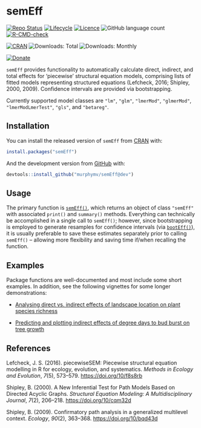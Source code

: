 
<!-- README.md is generated from README.Rmd. Please edit that file -->

# semEff

<!-- badges: start -->

[![Repo
Status](https://www.repostatus.org/badges/latest/active.svg)](https://www.repostatus.org/)
[![Lifecycle](https://img.shields.io/badge/lifecycle-experimental-orange.svg?label=Lifecycle)](https://lifecycle.r-lib.org/articles/stages.html)
[![Licence](https://img.shields.io/badge/License-GPL3-green.svg?label=Licence)](https://www.gnu.org/licenses/gpl-3.0.en.html)
![GitHub language
count](https://img.shields.io/github/languages/count/murphymv/semEff?label=Languages)
[![R-CMD-check](https://github.com/murphymv/semEff/workflows/R-CMD-check/badge.svg)](https://github.com/murphymv/semEff/actions)

[![CRAN](https://www.r-pkg.org/badges/version/semEff?color=blue)](https://CRAN.R-project.org/package=semEff)
![Downloads: Total](http://cranlogs.r-pkg.org/badges/grand-total/semEff)
![Downloads: Monthly](https://cranlogs.r-pkg.org/badges/semEff)

[![Donate](https://img.shields.io/badge/PayPal-Donate%20to%20Author-yellow.svg)](https://paypal.me/murphymv1)

<!-- badges: end -->

`semEff` provides functionality to automatically calculate direct,
indirect, and total effects for ‘piecewise’ structural equation models,
comprising lists of fitted models representing structured equations
(Lefcheck, 2016; Shipley, 2000, 2009). Confidence intervals are provided
via bootstrapping.

Currently supported model classes are `"lm"`, `"glm"`, `"lmerMod"`,
`"glmerMod"`, `"lmerModLmerTest"`, `"gls"`, and `"betareg"`.

## Installation

You can install the released version of `semEff` from
[CRAN](https://CRAN.R-project.org) with:

``` r
install.packages("semEff")
```

And the development version from [GitHub](https://github.com/) with:

``` r
devtools::install_github("murphymv/semEff@dev")
```

## Usage

The primary function is
[`semEff()`](https://murphymv.github.io/semEff/reference/semEff.html),
which returns an object of class `"semEff"` with associated `print()`
and `summary()` methods. Everything can technically be accomplished in a
single call to `semEff()`; however, since bootstrapping is employed to
generate resamples for confidence intervals (via
[`bootEff()`](https://murphymv.github.io/semEff/reference/bootEff.html)),
it is usually preferable to save these estimates separately prior to
calling `semEff()` – allowing more flexibility and saving time if/when
recalling the function.

## Examples

Package functions are well-documented and most include some short
examples. In addition, see the following vignettes for some longer
demonstrations:

-   [Analysing direct vs. indirect effects of landscape location on
    plant species
    richness](https://murphymv.github.io/semEff/articles/semEff.html)

-   [Predicting and plotting indirect effects of degree days to bud
    burst on tree
    growth](https://murphymv.github.io/semEff/articles/predicting-effects.html)

## References

Lefcheck, J. S. (2016). piecewiseSEM: Piecewise structural equation
modelling in R for ecology, evolution, and systematics. *Methods in
Ecology and Evolution*, *7*(5), 573–579. <https://doi.org/10/f8s8rb>

Shipley, B. (2000). A New Inferential Test for Path Models Based on
Directed Acyclic Graphs. *Structural Equation Modeling: A
Multidisciplinary Journal*, *7*(2), 206–218. <https://doi.org/10/cqm32d>

Shipley, B. (2009). Confirmatory path analysis in a generalized
multilevel context. *Ecology*, *90*(2), 363–368.
<https://doi.org/10/bqd43d>
